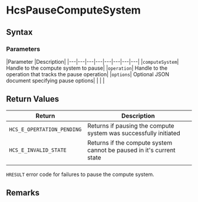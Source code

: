 # HcsPauseComputeSystem

## Syntax

### Parameters
|Parameter     |Description|
|---|---|---|---|---|---|---|---| 
|`computeSystem`| Handle to the compute system to pause|
|`operation`| Handle to the operation that tracks the pause operation|
|`options`| Optional JSON document specifying pause options| 
|    |    | 

## Return Values
|Return | Description|
|---|---|
|`HCS_E_OPERTATION_PENDING`|Returns if pausing the compute system was successfully initiated|
|`HCS_E_INVALID_STATE`|Returns if the compute system cannot be paused in it's current state|
|     |     |

`HRESULT` error code for failures to pause the compute system.

## Remarks